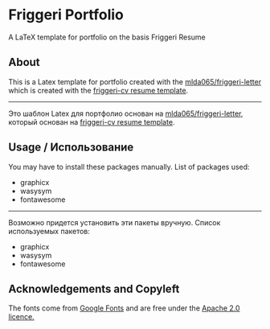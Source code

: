 # Friggeri Portfolio

A LaTeX template for portfolio on the basis Friggeri Resume

## About

This is a Latex template for portfolio created with the [mlda065/friggeri-letter](https://github.com/mlda065/friggeri-letter) which is created with the [friggeri-cv resume template](http://www.latextemplates.com/template/friggeri-resume-cv).

---
Это шаблон Latex для портфолио основан на [mlda065/friggeri-letter](https://github.com/mlda065/friggeri-letter), который основан на [friggeri-cv resume template](http://www.latextemplates.com/template/friggeri-resume-cv).

## Usage / Использование

You may have to install these packages manually. List of packages used:
* graphicx
* wasysym
* fontawesome
---
Возможно придется установить эти пакеты вручную. Список используемых пакетов:
* graphicx
* wasysym
* fontawesome

## Acknowledgements and Copyleft

The fonts come from [Google Fonts](https://www.google.com/fonts/specimen/Roboto) and are free under the [Apache 2.0 licence.](http://www.apache.org/licenses/LICENSE-2.0.html)
